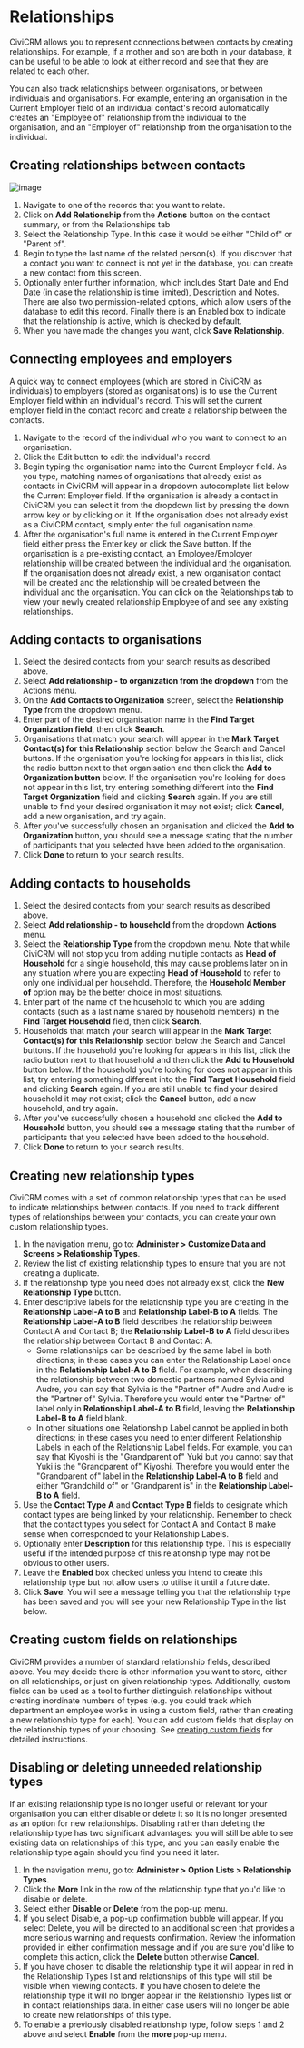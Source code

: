 # Relationships

CiviCRM allows you to represent connections between contacts by creating
relationships. For example, if a mother and son are both in your
database, it can be useful to be able to look at either record and see
that they are related to each other.

You can also track relationships between organisations, or between
individuals and organisations. For example, entering an organisation in
the Current Employer field of an individual contact's record
automatically creates an "Employee of" relationship from the individual
to the organisation, and an "Employer of" relationship from the
organisation to the individual.

## Creating relationships between contacts

![image](../img/4.5_Add_Relationship.png)

1.  Navigate to one of the records that you want to relate.
2.  Click on **Add Relationship** from the **Actions** button on the
    contact summary, or from the Relationships tab
3.  Select the Relationship Type. In this case it would be either "Child
    of" or "Parent of".
4.  Begin to type the last name of the related person(s). If you
    discover that a contact you want to connect is not yet in the
    database, you can create a new contact from this screen.
5.  Optionally enter further information, which includes Start Date and
    End Date (in case the relationship is time limited), Description and
    Notes. There are also two permission-related options, which allow
    users of the database to edit this record. Finally there is an
    Enabled box to indicate that the relationship is active, which is
    checked by default.
6.  When you have made the changes you want, click **Save
    Relationship**.

## Connecting employees and employers

A quick way to connect employees (which are stored in CiviCRM as
individuals) to employers (stored as organisations) is to use the
Current Employer field within an individual's record. This will set the
current employer field in the contact record and create a relationship
between the contacts.

1.  Navigate to the record of the individual who you want to connect to
    an organisation.
2.  Click the Edit button to edit the individual's record.
3.  Begin typing the organisation name into the Current Employer field.
    As you type, matching names of organisations that already exist as
    contacts in CiviCRM will appear in a dropdown autocomplete list
    below the Current Employer field. If the organisation is already a
    contact in CiviCRM you can select it from the dropdown list by
    pressing the down arrow key or by clicking on it. If the
    organisation does not already exist as a CiviCRM contact, simply
    enter the full organisation name.
4.  After the organisation's full name is entered in the Current
    Employer field either press the Enter key or click the Save button.
    If the organisation is a pre-existing contact, an Employee/Employer
    relationship will be created between the individual and the
    organisation. If the organisation does not already exist, a new
    organisation contact will be created and the relationship will be
    created between the individual and the organisation. You can click
    on the Relationships tab to view your newly created relationship
    Employee of and see any existing relationships.

## Adding contacts to organisations

1.  Select the desired contacts from your search results as described
    above.
2.  Select **Add relationship - to organization from the dropdown** from the Actions menu.
3.  On the **Add Contacts to Organization** screen, select the **Relationship
    Type** from the dropdown menu.
4.  Enter part of the desired organisation name in the **Find Target
    Organization field**, then click **Search**.
5.  Organisations that match your search will appear in the **Mark Target
    Contact(s) for this Relationship** section below the Search and
    Cancel buttons. If the organisation you're looking for appears in
    this list, click the radio button next to that organisation and then
    click the **Add to Organization button** below. If the organisation
    you're looking for does not appear in this list, try entering
    something different into the **Find Target Organization** field and
    clicking **Search** again. If you are still unable to find your desired
    organisation it may not exist; click **Cancel**, add a new organisation,
    and try again.
6.  After you've successfully chosen an organisation and clicked the **Add
    to Organization** button, you should see a message stating that the
    number of participants that you selected have been added to the
    organisation.
7.  Click **Done** to return to your search results.

## Adding contacts to households

1.  Select the desired contacts from your search results as described
    above.
2.  Select **Add relationship - to household** from the dropdown **Actions** menu.
3.  Select the **Relationship Type** from the dropdown menu. Note that while
    CiviCRM will not stop you from adding multiple contacts as **Head of
    Household** for a single household, this may cause problems later on
    in any situation where you are expecting **Head of Household** to refer
    to only one individual per household. Therefore, the **Household
    Member of** option may be the better choice in most situations.
4.  Enter part of the name of the household to which you are adding
    contacts (such as a last name shared by household members) in the
    **Find Target Household** field, then click **Search**.
5.  Households that match your search will appear in the **Mark Target
    Contact(s) for this Relationship** section below the Search and
    Cancel buttons. If the household you're looking for appears in this
    list, click the radio button next to that household and then click
    the **Add to Household** button below. If the household you're looking
    for does not appear in this list, try entering something different
    into the **Find Target Household** field and clicking **Search** again. If
    you are still unable to find your desired household it may not
    exist; click the **Cancel** button, add a new household, and try again.
6.  After you've successfully chosen a household and clicked the **Add to
    Household** button, you should see a message stating that the number
    of participants that you selected have been added to the household.
7.  Click **Done** to return to your search results.

## Creating new relationship types

CiviCRM comes with a set of common relationship types that can be
    used to indicate relationships between contacts. If you need to
    track different types of relationships between your contacts, you
    can create your own custom relationship types.

1.  In the navigation menu, go to: **Administer > Customize Data and
    Screens > Relationship Types**.
2.  Review the list of existing relationship types to ensure that you
    are not creating a duplicate.
3.  If the relationship type you need does not already exist, click the
    **New Relationship Type** button.
4.  Enter descriptive labels for the relationship type you are creating
    in the **Relationship Label-A to B** and **Relationship Label-B to A**
    fields. The **Relationship Label-A to B** field describes the
    relationship between Contact A and Contact B; the **Relationship
    Label-B to A** field describes the relationship between Contact B and
    Contact A.  
      -  Some relationships can be described by the same label in both
    directions; in these cases you can enter the Relationship Label once
    in the **Relationship Label-A to B** field. For example, when
    describing the relationship between two domestic partners named
    Sylvia and Audre, you can say that Sylvia is the "Partner of" Audre
    and Audre is the "Partner of" Sylvia. Therefore you would enter the
    "Partner of" label only in **Relationship Label-A to B** field,
    leaving the **Relationship Label-B to A** field blank.
      -  In other situations one Relationship Label cannot be applied in both
    directions; in these cases you need to enter different Relationship
    Labels in each of the Relationship Label fields. For example, you
    can say that Kiyoshi is the "Grandparent of" Yuki but you cannot say
    that Yuki is the "Grandparent of" Kiyoshi. Therefore you would enter
    the "Grandparent of" label in the **Relationship Label-A to B** field
    and either "Grandchild of" or "Grandparent is" in the **Relationship
    Label-B to A** field.
7.  Use the **Contact Type A** and **Contact Type B** fields to designate which
    contact types are being linked by your relationship. Remember to
    check that the contact types you select for Contact A and Contact B
    make sense when corresponded to your Relationship Labels.
8.  Optionally enter **Description** for this relationship type. This is
    especially useful if the intended purpose of this relationship type
    may not be obvious to other users.
9.  Leave the **Enabled** box checked unless you intend to create this
    relationship type but not allow users to utilise it until a future
    date.
10. Click **Save**. You will see a message telling you that the relationship
    type has been saved and you will see your new Relationship Type in
    the list below.


## Creating custom fields on relationships

CiviCRM provides a number of standard relationship fields, described above. You may decide there is other information you want to store, either on all relationships, or just on given relationship types. Additionally, custom fields can be used as a tool to further distinguish relationships without creating inordinate numbers of types (e.g. you could track which department an employee works in using a custom field, rather than creating a new relationship type for each). You can add custom fields that display on the relationship types of your choosing. See [creating custom fields](/organising-your-data/creating-custom-fields.md) for detailed instructions.


## Disabling or deleting unneeded relationship types

If an existing relationship type is no longer useful or relevant for
your organisation you can either disable or delete it so it is no longer
presented as an option for new relationships. Disabling rather than
deleting the relationship type has two significant advantages: you will
still be able to see existing data on relationships of this type, and
you can easily enable the relationship type again should you find you
need it later.

1.  In the navigation menu, go to: **Administer > Option Lists >
    Relationship Types**.
2.  Click the **More** link in the row of the relationship type that you'd
    like to disable or delete.
3.  Select either **Disable** or **Delete** from the pop-up menu.
4.  If you select Disable, a pop-up confirmation bubble will appear. If
    you select Delete, you will be directed to an additional screen that
    provides a more serious warning and requests confirmation. Review
    the information provided in either confirmation message and if you
    are sure you'd like to complete this action, click the **Delete**
    button otherwise **Cancel**.
5.  If you have chosen to disable the relationship type it will appear
    in red in the Relationship Types list and relationships of this type
    will still be visible when viewing contacts. If you have chosen to
    delete the relationship type it will no longer appear in the
    Relationship Types list or in contact relationships data. In either
    case users will no longer be able to create new relationships of
    this type.
6.  To enable a previously disabled relationship type, follow steps 1
    and 2 above and select **Enable** from the **more** pop-up menu.
